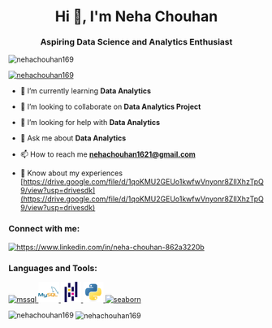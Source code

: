 



<h1 align="center">Hi 👋, I'm Neha Chouhan</h1>
<h3 align="center">Aspiring Data Science and Analytics Enthusiast</h3>

<p align="left"> <img src="https://komarev.com/ghpvc/?username=nehachouhan169&label=Profile%20views&color=0e75b6&style=flat" alt="nehachouhan169" /> </p>

<p align="left"> <a href="https://github.com/ryo-ma/github-profile-trophy"><img src="https://github-profile-trophy.vercel.app/?username=nehachouhan169" alt="nehachouhan169" /></a> </p>

- 🌱 I’m currently learning **Data Analytics**

- 👯 I’m looking to collaborate on **Data Analytics Project**

- 🤝 I’m looking for help with **Data Analytics**

- 💬 Ask me about **Data Analytics**

- 📫 How to reach me **nehachouhan1621@gmail.com**

- 📄 Know about my experiences [https://drive.google.com/file/d/1qoKMU2GEUo1kwfwVnyonr8ZlIXhzTpQ9/view?usp=drivesdk](https://drive.google.com/file/d/1qoKMU2GEUo1kwfwVnyonr8ZlIXhzTpQ9/view?usp=drivesdk)

<h3 align="left">Connect with me:</h3>
<p align="left">
<a href="https://linkedin.com/in/https://www.linkedin.com/in/neha-chouhan-862a3220b" target="blank"><img align="center" src="https://raw.githubusercontent.com/rahuldkjain/github-profile-readme-generator/master/src/images/icons/Social/linked-in-alt.svg" alt="https://www.linkedin.com/in/neha-chouhan-862a3220b" height="30" width="40" /></a>
</p>

<h3 align="left">Languages and Tools:</h3>
<p align="left"> <a href="https://www.microsoft.com/en-us/sql-server" target="_blank" rel="noreferrer"> <img src="https://www.svgrepo.com/show/303229/microsoft-sql-server-logo.svg" alt="mssql" width="40" height="40"/> </a> <a href="https://www.mysql.com/" target="_blank" rel="noreferrer"> <img src="https://raw.githubusercontent.com/devicons/devicon/master/icons/mysql/mysql-original-wordmark.svg" alt="mysql" width="40" height="40"/> </a> <a href="https://pandas.pydata.org/" target="_blank" rel="noreferrer"> <img src="https://raw.githubusercontent.com/devicons/devicon/2ae2a900d2f041da66e950e4d48052658d850630/icons/pandas/pandas-original.svg" alt="pandas" width="40" height="40"/> </a> <a href="https://www.python.org" target="_blank" rel="noreferrer"> <img src="https://raw.githubusercontent.com/devicons/devicon/master/icons/python/python-original.svg" alt="python" width="40" height="40"/> </a> <a href="https://seaborn.pydata.org/" target="_blank" rel="noreferrer"> <img src="https://seaborn.pydata.org/_images/logo-mark-lightbg.svg" alt="seaborn" width="40" height="40"/> </a> </p>

<p><img align="left" src="https://github-readme-stats.vercel.app/api/top-langs?username=nehachouhan169&show_icons=true&locale=en&layout=compact" alt="nehachouhan169" /></p>

<p>&nbsp;<img align="center" src="https://github-readme-stats.vercel.app/api?username=nehachouhan169&show_icons=true&locale=en" alt="nehachouhan169" /></p>

